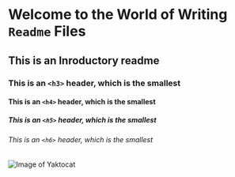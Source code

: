 # Welcome to the World of Writing `Readme` Files
## This is an Inroductory readme
### This is an `<h3>` header, which is the smallest
#### This is an `<h4>` header, which is the smallest
##### This is an `<h5>` header, which is the smallest
###### This is an `<h6>` header, which is the smallest

![Image of Yaktocat](https://octodex.github.com/images/yaktocat.png)
